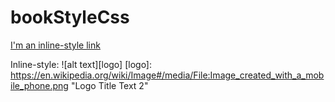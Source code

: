 # bookStyleCss


[I'm an inline-style link](https://t.me/abdussamad_dev)

Inline-style: 
![alt text][logo]
[logo]: https://en.wikipedia.org/wiki/Image#/media/File:Image_created_with_a_mobile_phone.png "Logo Title Text 2"

